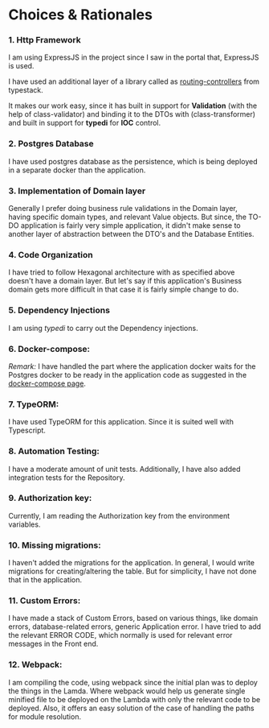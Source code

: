 # Choices & Rationales

### 1. Http Framework
I am using ExpressJS in the project since I saw in the portal that, ExpressJS is used. 

I have used an additional layer of a library called as [routing-controllers](https://github.com/typestack/routing-controllers) from typestack.

It makes our work easy, since it has built in support for **Validation** (with the help of class-validator) and binding it to the DTOs with (class-transformer) and built in support for **typedi** for **IOC** control. 

### 2. Postgres Database
I have used postgres database as the persistence, which is being deployed in a separate docker than the application.

### 3. Implementation of Domain layer
Generally I prefer doing business rule validations in the Domain layer, having specific domain types, and relevant Value objects. 
But since, the TO-DO application is fairly very simple application, it didn't make sense to another layer of abstraction between the DTO's and the Database Entities. 

### 4. Code Organization
I have tried to follow Hexagonal architecture with as specified above doesn't have a domain layer. 
But let's say if this application's Business domain gets more difficult in that case it is fairly simple change to do.

### 5. Dependency Injections
I am using *typedi* to carry out the Dependency injections. 

### 6. Docker-compose:
*Remark:* I have handled the part where the application docker waits for the Postgres docker to be ready in the application code as suggested in the [docker-compose page](https://docs.docker.com/compose/startup-order/).

### 7. TypeORM: 
I have used TypeORM for this application. Since it is suited well with Typescript.

### 8. Automation Testing: 
I have a moderate amount of unit tests. Additionally, I have also added integration tests for the Repository. 

### 9. Authorization key: 
Currently, I am reading the Authorization key from the environment variables.

### 10. Missing migrations:
I haven't added the migrations for the application. In general, I would write migrations for creating/altering the table. But for simplicity, I have not done that in the application.

### 11. Custom Errors:
I have made a stack of Custom Errors, based on various things, like domain errors, database-related errors, generic Application error. I have tried to add the relevant ERROR CODE, which normally is used for relevant error messages in the Front end.

### 12. Webpack: 
I am compiling the code, using webpack since the initial plan was to deploy the things in the Lamda. Where webpack would help us generate single minified file to be deployed on the Lambda with only the relevant code to be deployed. Also, it offers an easy solution of the case of handling the paths for module resolution.
